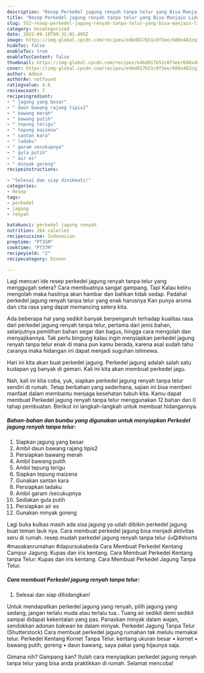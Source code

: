 ```yaml
---
description: "Resep Perkedel jagung renyah tanpa telur yang Bisa Manjain Lidah , Mantap"
title: "Resep Perkedel jagung renyah tanpa telur yang Bisa Manjain Lidah , Mantap"
slug: 552-resep-perkedel-jagung-renyah-tanpa-telur-yang-bisa-manjain-lidah-mantap
category: Uncategorized
date: 2022-09-18T09:31:01.495Z
image: https://img-global.cpcdn.com/recipes/e4bd017b51c0f3ee/680x482cq70/perkedel-jagung-renyah-tanpa-telur-foto-resep-utama.jpg
hideToc: false
enableToc: true
enableTocContent: false
thumbnail: https://img-global.cpcdn.com/recipes/e4bd017b51c0f3ee/680x482cq70/perkedel-jagung-renyah-tanpa-telur-foto-resep-utama.jpg
cover: https://img-global.cpcdn.com/recipes/e4bd017b51c0f3ee/680x482cq70/perkedel-jagung-renyah-tanpa-telur-foto-resep-utama.jpg
author: Admin
authorAv: notfound
ratingvalue: 4.6
reviewcount: 7
recipeingredient:
- " jagung yang besar"
- " daun bawang rajang tipis2"
- " bawang merah"
- " bawang putih"
- " tepung terigu"
- " tepung maizena"
- " santan kara"
- " ladaku"
- " garam secukupnya"
- " gula putih"
- " air es"
- " minyak goreng"
recipeinstructions:

- "Selesai dan siap dinikmati!"
categories:
- Resep
tags:
- perkedel
- jagung
- renyah

katakunci: perkedel jagung renyah 
nutrition: 264 calories
recipecuisine: Indonesian
preptime: "PT35M"
cooktime: "PT37M"
recipeyield: "2"
recipecategory: Dinner

---
```



Lagi mencari ide resep perkedel jagung renyah tanpa telur yang menggugah selera? Cara membuatnya sangat gampang. Tapi Kalau keliru mengolah maka hasilnya akan hambar dan bahkan tidak sedap. Padahal perkedel jagung renyah tanpa telur yang enak harusnya Kan punya aroma dan cita rasa yang dapat memancing selera kita.


Ada beberapa hal yang sedikit banyak berpengaruh terhadap kualitas rasa dari perkedel jagung renyah tanpa telur, pertama dari jenis bahan, selanjutnya pemilihan bahan segar dan bagus, hingga cara mengolah dan menyajikannya. Tak perlu bingung kalau ingin menyiapkan perkedel jagung renyah tanpa telur enak di mana pun kamu berada, karena asal sudah tahu caranya maka hidangan ini dapat menjadi suguhan istimewa.

Hari ini kita akan buat perkedel jagung. Perkedel jagung adalah salah satu kudapan yg banyak di gemari. Kali ini kita akan membuat perkedel jagu.


Nah, kali ini kita coba, yuk, siapkan perkedel jagung renyah tanpa telur sendiri di rumah. Tetap berbahan yang sederhana, sajian ini bisa memberi manfaat dalam membantu menjaga kesehatan tubuh kita. Kamu dapat membuat Perkedel jagung renyah tanpa telur menggunakan 12 bahan dan 0 tahap pembuatan. Berikut ini langkah-langkah untuk membuat hidangannya.

<!--inarticleads1-->

##### Bahan-bahan dan bumbu yang digunakan untuk menyiapkan Perkedel jagung renyah tanpa telur:

1. Siapkan  jagung yang besar
1. Ambil  daun bawang rajang tipis2
1. Persiapkan  bawang merah
1. Ambil  bawang putih
1. Ambil  tepung terigu
1. Siapkan  tepung maizena
1. Gunakan  santan kara
1. Persiapkan  ladaku
1. Ambil  garam /secukupnya
1. Sediakan  gula putih
1. Persiapkan  air es
1. Gunakan  minyak goreng


Lagi buka kulkas masih ada sisa jagung ya udah dibikin perkedel jagung buat teman lauk nya. Cara membuat perkedel jagung bisa menjadi aktivitas seru di rumah. resep mudah perkedel jagung renyah tanpa telur 👍😋#shorts #masakanrumahan #dapursukabeda Cara Membuat Perkedel Kentang Campur Jagung: Kupas dan iris kentang. Cara Membuat Perkedel Kentang tanpa Telur: Kupas dan iris kentang. Cara Membuat Perkedel Jagung Tanpa Telur. 

<!--inarticleads2-->

##### Cara membuat Perkedel jagung renyah tanpa telur:


1. Selesai dan siap dihidangkan!

Untuk mendapatkan perkedel jagung yang renyah, pilih jagung yang sedang, jangan terlalu muda atau terlalu tua.. Tuang air sedikit demi sedikit sampai didapat kekentalan yang pas. Panaskan minyak dalam wajan, sendokkan adonan bakwan ke dalam minyak. Perkedel Jagung Tanpa Telur (Shutterstock) Cara membuat perkedel jagung rumahan tak melulu memakai telur. Perkedel Kentang Kornet Tanpa Telur. kentang ukuran besar • kornet • bawang putih, goreng • daun bawang, saya pakai yang hijaunya saja. 

Gimana nih? Gampang kan? Itulah cara menyiapkan perkedel jagung renyah tanpa telur yang bisa anda praktikkan di rumah. Selamat mencoba!
